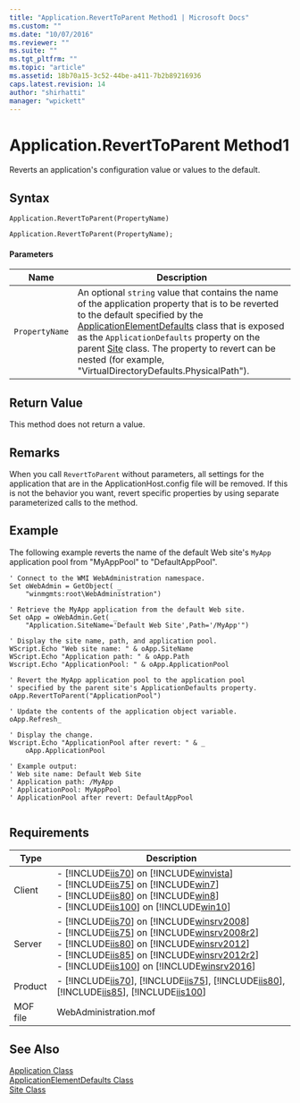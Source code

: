 ```yaml
---
title: "Application.RevertToParent Method1 | Microsoft Docs"
ms.custom: ""
ms.date: "10/07/2016"
ms.reviewer: ""
ms.suite: ""
ms.tgt_pltfrm: ""
ms.topic: "article"
ms.assetid: 18b70a15-3c52-44be-a411-7b2b89216936
caps.latest.revision: 14
author: "shirhatti"
manager: "wpickett"
---
```

# Application.RevertToParent Method1
Reverts an application's configuration value or values to the default.  
  
## Syntax  
  
```vbs  
Application.RevertToParent(PropertyName)  
```  
  
```jscript#  
Application.RevertToParent(PropertyName);  
```  
  
#### Parameters  
  
|Name|Description|  
|----------|-----------------|  
|`PropertyName`|An optional `string` value that contains the name of the application property that is to be reverted to the default specified by the [ApplicationElementDefaults](../wmi-provider/applicationelementdefaults-class.md) class that is exposed as the `ApplicationDefaults` property on the parent [Site](../wmi-provider/site-class.md) class. The property to revert can be nested (for example, "VirtualDirectoryDefaults.PhysicalPath").|  
  
## Return Value  
 This method does not return a value.  
  
## Remarks  
 When you call `RevertToParent` without parameters, all settings for the application that are in the ApplicationHost.config file will be removed. If this is not the behavior you want, revert specific properties by using separate parameterized calls to the method.  
  
## Example  
 The following example reverts the name of the default Web site's `MyApp` application pool from "MyAppPool" to "DefaultAppPool".  
  
```  
' Connect to the WMI WebAdministration namespace.  
Set oWebAdmin = GetObject( _  
    "winmgmts:root\WebAdministration")  
  
' Retrieve the MyApp application from the default Web site.  
Set oApp = oWebAdmin.Get( _  
    "Application.SiteName='Default Web Site',Path='/MyApp'")  
  
' Display the site name, path, and application pool.  
WScript.Echo "Web site name: " & oApp.SiteName  
WScript.Echo "Application path: " & oApp.Path      
Wscript.Echo "ApplicationPool: " & oApp.ApplicationPool  
  
' Revert the MyApp application pool to the application pool  
' specified by the parent site's ApplicationDefaults property.  
oApp.RevertToParent("ApplicationPool")  
  
' Update the contents of the application object variable.  
oApp.Refresh_  
  
' Display the change.  
Wscript.Echo "ApplicationPool after revert: " & _  
    oApp.ApplicationPool  
  
' Example output:  
' Web site name: Default Web Site  
' Application path: /MyApp  
' ApplicationPool: MyAppPool  
' ApplicationPool after revert: DefaultAppPool  
  
```  
  
## Requirements  
  
|Type|Description|  
|----------|-----------------|  
|Client|-   [!INCLUDE[iis70](../wmi-provider/includes/iis70-md.md)] on [!INCLUDE[winvista](../wmi-provider/includes/winvista-md.md)]<br />-   [!INCLUDE[iis75](../wmi-provider/includes/iis75-md.md)] on [!INCLUDE[win7](../wmi-provider/includes/win7-md.md)]<br />-   [!INCLUDE[iis80](../wmi-provider/includes/iis80-md.md)] on [!INCLUDE[win8](../wmi-provider/includes/win8-md.md)]<br />-   [!INCLUDE[iis100](../wmi-provider/includes/iis100-md.md)] on [!INCLUDE[win10](../wmi-provider/includes/win10-md.md)]|  
|Server|-   [!INCLUDE[iis70](../wmi-provider/includes/iis70-md.md)] on [!INCLUDE[winsrv2008](../wmi-provider/includes/winsrv2008-md.md)]<br />-   [!INCLUDE[iis75](../wmi-provider/includes/iis75-md.md)] on [!INCLUDE[winsrv2008r2](../wmi-provider/includes/winsrv2008r2-md.md)]<br />-   [!INCLUDE[iis80](../wmi-provider/includes/iis80-md.md)] on [!INCLUDE[winsrv2012](../wmi-provider/includes/winsrv2012-md.md)]<br />-   [!INCLUDE[iis85](../wmi-provider/includes/iis85-md.md)] on [!INCLUDE[winsrv2012r2](../wmi-provider/includes/winsrv2012r2-md.md)]<br />-   [!INCLUDE[iis100](../wmi-provider/includes/iis100-md.md)] on [!INCLUDE[winsrv2016](../wmi-provider/includes/winsrv2016-md.md)]|  
|Product|-   [!INCLUDE[iis70](../wmi-provider/includes/iis70-md.md)], [!INCLUDE[iis75](../wmi-provider/includes/iis75-md.md)], [!INCLUDE[iis80](../wmi-provider/includes/iis80-md.md)], [!INCLUDE[iis85](../wmi-provider/includes/iis85-md.md)], [!INCLUDE[iis100](../wmi-provider/includes/iis100-md.md)]|  
|MOF file|WebAdministration.mof|  
  
## See Also  
 [Application Class](../wmi-provider/application-class.md)   
 [ApplicationElementDefaults Class](../wmi-provider/applicationelementdefaults-class.md)   
 [Site Class](../wmi-provider/site-class.md)